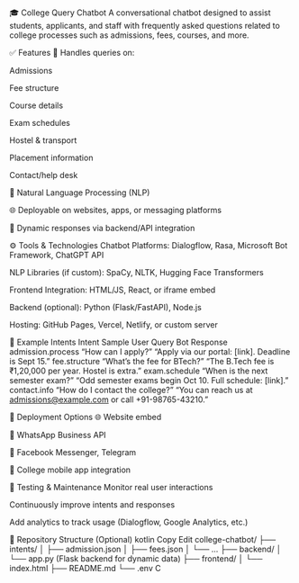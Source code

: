 🎓 College Query Chatbot
A conversational chatbot designed to assist students, applicants, and staff with frequently asked questions related to college processes such as admissions, fees, courses, and more.

✅ Features
🎯 Handles queries on:

Admissions

Fee structure

Course details

Exam schedules

Hostel & transport

Placement information

Contact/help desk

🤖 Natural Language Processing (NLP)

🌐 Deployable on websites, apps, or messaging platforms

🔄 Dynamic responses via backend/API integration

⚙️ Tools & Technologies
Chatbot Platforms: Dialogflow, Rasa, Microsoft Bot Framework, ChatGPT API

NLP Libraries (if custom): SpaCy, NLTK, Hugging Face Transformers

Frontend Integration: HTML/JS, React, or iframe embed

Backend (optional): Python (Flask/FastAPI), Node.js

Hosting: GitHub Pages, Vercel, Netlify, or custom server

🧠 Example Intents
Intent	Sample User Query	Bot Response
admission.process	“How can I apply?”	“Apply via our portal: [link]. Deadline is Sept 15.”
fee.structure	“What’s the fee for BTech?”	“The B.Tech fee is ₹1,20,000 per year. Hostel is extra.”
exam.schedule	“When is the next semester exam?”	“Odd semester exams begin Oct 10. Full schedule: [link].”
contact.info	“How do I contact the college?”	“You can reach us at admissions@example.com or call +91-98765-43210.”

🚀 Deployment Options
🌐 Website embed

📱 WhatsApp Business API

💬 Facebook Messenger, Telegram

📲 College mobile app integration

🧪 Testing & Maintenance
Monitor real user interactions

Continuously improve intents and responses

Add analytics to track usage (Dialogflow, Google Analytics, etc.)

📂 Repository Structure (Optional)
kotlin
Copy
Edit
college-chatbot/
├── intents/
│   ├── admission.json
│   ├── fees.json
│   └── ...
├── backend/
│   └── app.py (Flask backend for dynamic data)
├── frontend/
│   └── index.html
├── README.md
└── .env
C
